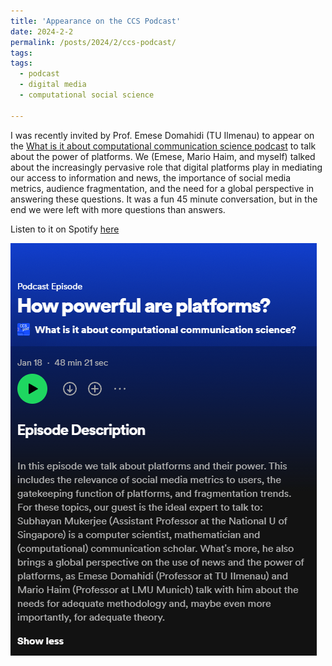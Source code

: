 ```yaml
---
title: 'Appearance on the CCS Podcast'
date: 2024-2-2
permalink: /posts/2024/2/ccs-podcast/
tags:
tags:
  - podcast
  - digital media
  - computational social science
  
---
```


I was recently invited by Prof. Emese Domahidi (TU Ilmenau) to appear on the [What is it about computational communication science podcast](https://podcasters.spotify.com/pod/show/ccs-pod/) to talk about the power of platforms. We (Emese, Mario Haim, and myself) talked about the increasingly pervasive role that digital platforms play in mediating our access to information and news, the importance of social media metrics, audience fragmentation, and the need for a global perspective in answering these questions. It was a fun 45 minute conversation, but in the end we were left with more questions than answers.

Listen to it on Spotify [here](https://open.spotify.com/episode/5RTEyrycOScYn0fJLCd3Qs)

[![The CCS Podcast](/assets/images/ccs-podcast.png)](https://open.spotify.com/episode/5RTEyrycOScYn0fJLCd3Qs)


